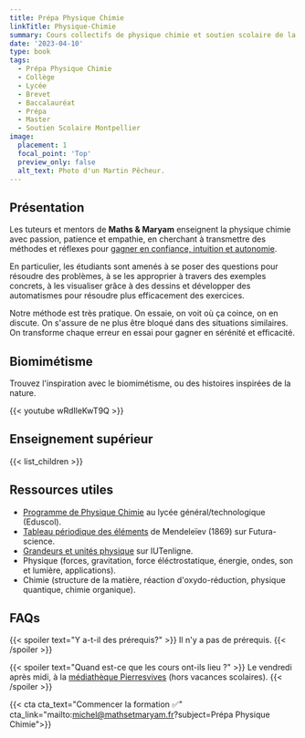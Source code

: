 ```yaml
---
title: Prépa Physique Chimie
linkTitle: Physique-Chimie
summary: Cours collectifs de physique chimie et soutien scolaire de la primaire au lycée, à Montpellier. Cours sur le biomimétisme et l'observation de la Terre (Earth observation).
date: '2023-04-10'
type: book
tags:
  - Prépa Physique Chimie
  - Collège
  - Lycée
  - Brevet
  - Baccalauréat
  - Prépa
  - Master
  - Soutien Scolaire Montpellier
image:
  placement: 1
  focal_point: 'Top'
  preview_only: false
  alt_text: Photo d'un Martin Pêcheur.
---
```


## Présentation

Les tuteurs et mentors de <b>Maths & Maryam</b> enseignent la physique chimie avec passion, patience et empathie, en cherchant à transmettre des méthodes et réflexes pour [gagner en confiance, intuition et autonomie](https://www.mathsetmaryam.fr/p/7-astuces-pour-progresser-en-maths/). 

En particulier, les étudiants sont amenés à se poser des questions pour résoudre des problèmes, à se les approprier à travers des exemples concrets, à les visualiser grâce à des dessins et développer des automatismes pour résoudre plus efficacement des exercices.

Notre méthode est très pratique. On essaie, on voit où ça coince, on en discute. On s'assure de ne plus être bloqué dans des situations similaires. On transforme chaque erreur en essai pour gagner en sérénité et efficacité.

## Biomimétisme

Trouvez l'inspiration avec le biomimétisme, ou des histoires inspirées de la nature. 

{{< youtube wRdIleKwT9Q >}}

## Enseignement supérieur

{{< list_children >}}

## Ressources utiles
- [Programme de Physique Chimie](https://eduscol.education.fr/1648/programmes-et-ressources-en-physique-chimie-voie-gt) au lycée général/technologique (Eduscol).
- [Tableau périodique des éléments](https://cdn.futura-sciences.com/cdn-cgi/image/width=1000,quality=60,format=auto/sources/images/tableau-de-Mendeleiev.jpg) de Mendeleïev (1869) sur Futura-science.
- [Grandeurs et unités physique](https://public.iutenligne.net/mecanique/mecanique-du-solide/charbonnieras/mecanique/3.2.Img1.png) sur IUTenligne.
- Physique (forces, gravitation, force éléctrostatique, énergie, ondes, son et lumière, applications).
- Chimie (structure de la matière, réaction d'oxydo-réduction, physique quantique, chimie organique).

## FAQs

{{< spoiler text="Y a-t-il des prérequis?" >}}
Il n'y a pas de prérequis.
{{< /spoiler >}}

{{< spoiler text="Quand est-ce que les cours ont-ils lieu ?" >}}
Le vendredi après midi, à la [médiathèque Pierresvives](https://pierresvives.herault.fr/) (hors vacances scolaires).
{{< /spoiler >}}

{{< cta cta_text="Commencer la formation ✅" cta_link="mailto:michel@mathsetmaryam.fr?subject=Prépa Physique Chimie">}}
